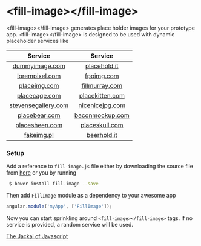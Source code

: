 # &lt;fill-image>&lt;/fill-image>

&lt;fill-image>&lt;/fill-image> generates place holder images for your prototype app. &lt;fill-image>&lt;/fill-image> is designed to be used with dynamic placeholder services like

|     Service     |  Service          | 
| :-------------: |:-------------:| 
| [dummyimage.com](http://dummyimage.com/)    | [placehold.it](http://placehold.it/)| 
| [lorempixel.com](http://lorempixel.com/)    | [fpoimg.com](http://fpoimg.com/)      | 
| [placeimg.com](http://placeimg.com/) | [fillmurray.com](http://www.fillmurray.com/)     | 
| [placecage.com](http://www.placecage.com/) | [placekitten.com](http://placekitten.com/)      | 
| [stevensegallery.com](http://www.stevensegallery.com/)| [nicenicejpg.com](http://www.nicenicejpg.com/)      | 
| [placebear.com](http://placebear.com/) | [baconmockup.com](http://baconmockup.com/)    | 
| [placesheen.com](http://placesheen.com/)| [placeskull.com](http://placeskull.com/)      | 
| [fakeimg.pl](http://fakeimg.pl/) | [beerhold.it](http://beerhold.it/)      | 

### Setup

Add a reference to `fill-image.js` file either by downloading the source file from [here](https://github.com/arvindr21/fill-image/blob/master/dist/fill-image.min.js) or you by running

```bash
 $ bower install fill-image --save
 ```
Then add `FillImage` module as a dependency to your awesome app

```js
angular.module('myApp', ['FillImage']);
```

Now you can start sprinkling around `<fill-image></fill-image>` tags. If no service is provided, a random service will be used.

[The Jackal of Javascript](http://thejackalofjavascript.com/)